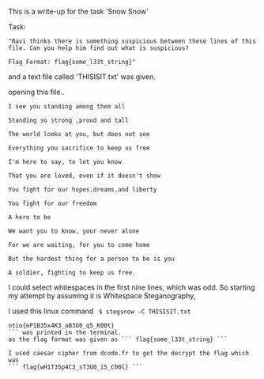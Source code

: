 This is a write-up for the task 'Snow Snow'

Task:
```
"Ravi thinks there is something suspicious between these lines of this file. Can you help him find out what is suspicious?

Flag Format: flag{some_l33t_string}"
```
and a text file called 'THISISIT.txt' was given.


opening this file..

```
I see you standing among them all    	 	  	      	 	  
  	       	      	   	   	    	  	     	     	       
Standing so strong ,proud and tall      	   	     	       	    
  	      	     	 	  	   	  	     	      	      
The world looks at you, but does not see       	   	    	      	      
   	   	    	  	     	     	 	    	    
Everything you sacrifice to keep us free	  	       	       	 
     	       	       	      	      	   	       	     	       	       
I'm here to say, to let you know    	      		     	 	 
	  		 	     	    	   	       	  
That you are loved, even if it doesn't show

You fight for our hopes,dreams,and liberty

You fight for our freedom

A hero to be

We want you to know, your never alone

For we are waiting, for you to come home

But the hardest thing for a person to be is you

A soldier, fighting to keep us free.

```

I could select whitespaces in the first nine lines, which was odd. So starting my attempt by assuming it is Whitespace Steganography,

I used this linux command ``` $ stegsnow -C THISISIT.txt```

``` 
ntio{eP1B35x4K3_aB3O0_q5_K00t}
``` was printed in the terminal.
as the flag format was given as ``` flag{some_l33t_string} ```

I used caesar cipher from dcode.fr to get the decrypt the flag which was
``` flag{wH1T35p4C3_sT3G0_i5_C00l} ```
